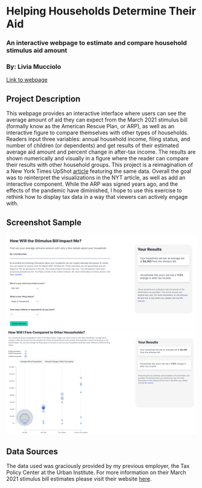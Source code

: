 
# Helping Households Determine Their Aid
### An interactive webpage to estimate and compare household stimulus aid amount

### By: Livia Mucciolo

[Link to webpage](https://lmucciolo.github.io/stimulus_aid_interactive_viz/)

## Project Description

This webpage provides an interactive interface where users can see the average 
amount of aid they can expect from the March 2021 stimulus bill (formally know as
the American Rescue Plan, or ARP), as well as an 
interactive figure to compare themselves with other types of households. Readers 
input three variables: annual household income, filing status, and number of
children (or dependents) and get results of their estimated average aid amount
and percent change in after-tax income. The results are shown numerically 
and visually in a figure where the reader can compare their results with other
household groups. This project is a reimagination of a New York Times UpShot
[article](https://www.nytimes.com/2021/03/12/upshot/stimulus-bill-money-families.html)
featuring the same data. Overall the goal was to reinterpret the visualizations 
in the NYT article, as well as add an interactive component. While the ARP was 
signed years ago, and the effects of the pandemic have diminished, 
I hope to use this exercise to rethink how to display tax data in a way that 
viewers can actively engage with. 

## Screenshot Sample
![](screenshot1.png)
![](screenshot2.png)
## Data Sources
The data used was graciously provided by my previous employer, the Tax Policy Center
at the Urban Institute. For more information on their March 2021 stimulus bill
estimates please visit their website [here](https://taxpolicycenter.org/taxvox/tpc-releases-new-distributional-analysis-pandemic-relief-bill).
